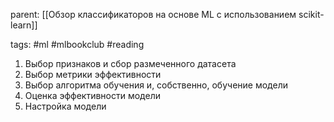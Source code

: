 parent: [[Обзор классификаторов на основе ML с использованием scikit-learn]]

tags: #ml #mlbookclub #reading 

1. Выбор признаков и сбор размеченного датасета
2. Выбор метрики эффективности
3. Выбор алгоритма обучения и, собственно, обучение модели
4. Оценка эффективности модели
5. Настройка модели